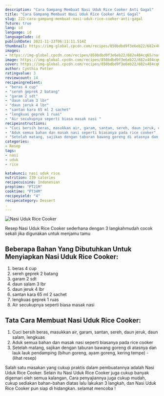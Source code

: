 ```yaml
---
description: "Cara Gampang Membuat Nasi Uduk Rice Cooker Anti Gagal"
title: "Cara Gampang Membuat Nasi Uduk Rice Cooker Anti Gagal"
slug: 222-cara-gampang-membuat-nasi-uduk-rice-cooker-anti-gagal
future: true
lang: id
language: id
languageCode: id
publishDate: 2021-11-23T06:11:11.514Z 
thumbnail: https://img-global.cpcdn.com/recipes/850bdbd9f3e6eb22/682x484cq65/nasi-uduk-rice-cooker-foto-resep-utama.png
images:
- https://img-global.cpcdn.com/recipes/850bdbd9f3e6eb22/682x484cq65/nasi-uduk-rice-cooker-foto-resep-utama.png
image: https://img-global.cpcdn.com/recipes/850bdbd9f3e6eb22/682x484cq65/nasi-uduk-rice-cooker-foto-resep-utama.png
cover: https://img-global.cpcdn.com/recipes/850bdbd9f3e6eb22/682x484cq65/nasi-uduk-rice-cooker-foto-resep-utama.png
author: Cynthia Potter
ratingvalue: 3
reviewcount: 14
recipeingredient:
- "beras 4 cup"
- "sereh geprek 2 batang"
- "garam 2 sdt"
- "daun salam 3 lbr"
- "daun jeruk 4 lbr"
- "santan kara 65 ml 2 sachet"
- "lengkuas geprek 1 ruas"
- "Air secukupnya seperti biasa masak nasi "
recipeinstructions:
- "Cuci bersih beras, masukkan air, garam, santan, sereh, daun jeruk, daun salam, lengkuas"
- "Aduk semua bahan dan masak nasi seperti biasanya pada rice cooker"
- "Setelah matang, sajikan dengan taburan bawang goreng di atasnya dan lauk lauk pendamping (bihun goreng, ayam goreng, kering tempe)           (lihat resep)"
categories:
- Resep
tags:
- nasi
- uduk
- rice

katakunci: nasi uduk rice 
nutrition: 239 calories
recipecuisine: Indonesian
preptime: "PT21M"
cooktime: "PT34M"
recipeyield: "4"
recipecategory: Dessert
. 
---
```



![Nasi Uduk Rice Cooker](https://img-global.cpcdn.com/recipes/850bdbd9f3e6eb22/682x484cq65/nasi-uduk-rice-cooker-foto-resep-utama.png)

Resep Nasi Uduk Rice Cooker  sederhana dengan 3 langkahmudah cocok sekali jika digunakan untuk menjamu tamu

<!--inarticleads1-->

## Beberapa Bahan Yang Dibutuhkan Untuk Menyiapkan Nasi Uduk Rice Cooker:

1. beras 4 cup
1. sereh geprek 2 batang
1. garam 2 sdt
1. daun salam 3 lbr
1. daun jeruk 4 lbr
1. santan kara 65 ml 2 sachet
1. lengkuas geprek 1 ruas
1. Air secukupnya seperti biasa masak nasi 



<!--inarticleads2-->

## Tata Cara Membuat Nasi Uduk Rice Cooker:

1. Cuci bersih beras, masukkan air, garam, santan, sereh, daun jeruk, daun salam, lengkuas
1. Aduk semua bahan dan masak nasi seperti biasanya pada rice cooker
1. Setelah matang, sajikan dengan taburan bawang goreng di atasnya dan lauk lauk pendamping (bihun goreng, ayam goreng, kering tempe) -           (lihat resep)




Salah satu masakan yang cukup praktis dalam pembuatannya adalah  Nasi Uduk Rice Cooker. Selain itu  Nasi Uduk Rice Cooker  juga cukup banyak digemari oleh semua kalangan, Cara penyajiannya juga cukup mudah, cukup sediakan bahan-bahan diatas lalu lakukan 3 langkah, dan  Nasi Uduk Rice Cooker  pun siap di hidangkan. selamat mencoba !
